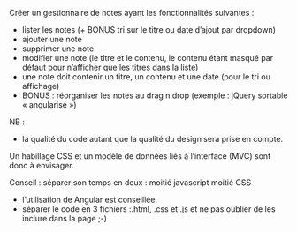 Créer un gestionnaire de notes ayant les fonctionnalités suivantes :

* lister les notes (+ BONUS tri sur le titre ou date d’ajout par dropdown)
* ajouter une note
* supprimer une note
* modifier une note (le titre et le contenu, le contenu étant masqué par défaut pour n’afficher que les titres dans la liste)
* une note doit contenir un titre, un contenu et une date (pour le tri ou affichage)
* BONUS : réorganiser les notes au drag n drop (exemple : jQuery sortable « angularisé »)

NB : 

* la qualité du code autant que la qualité du design sera prise en compte. 

Un habillage CSS et un modèle de données liés à l’interface (MVC) sont donc à envisager. 

Conseil : séparer son temps en deux : moitié javascript moitié CSS

* l’utilisation de Angular est conseillée.
* séparer le code en 3 fichiers :.html, .css et .js et ne pas oublier de les inclure dans la page ;-)
